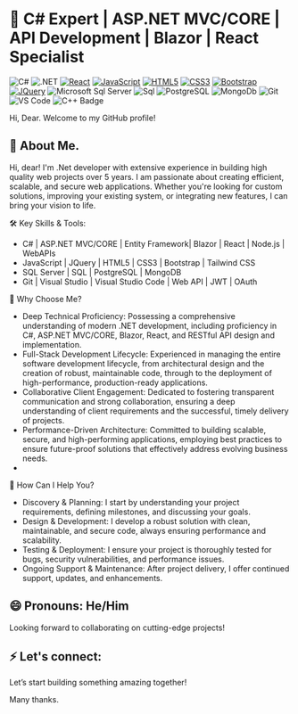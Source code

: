 # 👋 C# Expert | ASP.NET MVC/CORE | API Development | Blazor | React Specialist

![C#](https://img.shields.io/badge/C%23-239120?style=flat-square&logo=c-sharp&logoColor=white)
![.NET](https://img.shields.io/badge/.NET-5C2D91?style=flat-square&logo=.net&logoColor=white)
[![React](https://img.shields.io/badge/-React-black?style=flat&logo=react&link=https://github.com/BRdhanani)](https://github.com/BRdhanani)
[![JavaScript](https://img.shields.io/badge/-JavaScript-black?style=flat&logo=javascript&link=https://github.com/BRdhanani)](https://github.com/BRdhanani) 
[![HTML5](https://img.shields.io/badge/-HTML5-E34F26?style=flat&logo=html5&logoColor=white&link=https://github.com/BRdhanani)](https://github.com/BRdhanani) 
[![CSS3](https://img.shields.io/badge/-CSS3-1572B6?style=flat&logo=css3&link=https://github.com/BRdhanani)](https://github.com/BRdhanani) 
[![Bootstrap](https://img.shields.io/badge/-Bootstrap-563D7C?style=flat&logo=bootstrap&link=https://github.com/BRdhanani)](https://github.com/BRdhanani) 
[![JQuery](https://img.shields.io/badge/-JQuery-blue?style=flat&logo=jquery&link=https://github.com/BRdhanani)](https://github.com/BRdhanani)
![Microsoft Sql Server](https://img.shields.io/badge/-Sql%20Server-CC2927?style=flat-square&logo=microsoft-sql-server&logoColor=ffffff)
![Sql](http://img.shields.io/badge/-Sql-00758f?style=flat-square&logo=Mysql&logoColor=white)
![PostgreSQL](https://img.shields.io/badge/-PostgreSQL-000?&logo=PostgreSQL)
![MongoDb](http://img.shields.io/badge/-MongoDb-white?style=flat-square&logo=mongodb)
![Git](http://img.shields.io/badge/-Git-white?style=flat-square&logo=git)
![VS Code](https://img.shields.io/badge/-VS%20Code-000?&logo=Visual-Studio-Code)
![C++ Badge](https://img.shields.io/badge/-Visual%20Studio-00599C?style=flat&logo=C%2B%2B&logoColor=white)

Hi, Dear. Welcome to my GitHub profile!

## 🌱 About Me. 
Hi, dear!  I'm .Net developer with extensive experience in building high quality web projects over 5 years.
I am passionate about creating efficient, scalable, and secure web applications. Whether you're looking for custom solutions, improving your existing system, or integrating new features, I can bring your vision to life.

🛠️ Key Skills & Tools:
- C# | ASP.NET MVC/CORE | Entity Framework| Blazor | React | Node.js | WebAPIs
- JavaScript | JQuery | HTML5 | CSS3 | Bootstrap | Tailwind CSS
- SQL Server | SQL | PostgreSQL | MongoDB
- Git | Visual Studio | Visual Studio Code | Web API | JWT | OAuth
  
🚀 Why Choose  Me?
- Deep Technical Proficiency: Possessing a comprehensive understanding of modern .NET development, including proficiency in C#, ASP.NET MVC/CORE, Blazor, React, and RESTful API design and implementation.
- Full-Stack Development Lifecycle: Experienced in managing the entire software development lifecycle, from architectural design and the creation of robust, maintainable code, through to the deployment of high-performance, production-ready applications.
- Collaborative Client Engagement: Dedicated to fostering transparent communication and strong collaboration, ensuring a deep understanding of client requirements and the successful, timely delivery of projects.
- Performance-Driven Architecture: Committed to building scalable, secure, and high-performing applications, employing best practices to ensure future-proof solutions that effectively address evolving business needs.
- 
🤝 How Can I Help You?
- Discovery & Planning: I start by understanding your project requirements, defining milestones, and discussing your goals.
- Design & Development: I develop a robust solution with clean, maintainable, and secure code, always ensuring performance and scalability.
- Testing & Deployment: I ensure your project is thoroughly tested for bugs, security vulnerabilities, and performance issues.
- Ongoing Support & Maintenance: After project delivery, I offer continued support, updates, and enhancements.

## 😄 Pronouns: He/Him
  Looking forward to collaborating on cutting-edge projects!

## ⚡ Let's connect:
  Let’s start building something amazing together!

Many thanks.

